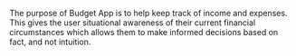 The purpose of Budget App is to help keep track of income and expenses.  This gives the user situational awareness of
their current financial circumstances which allows them to make informed decisions based on fact, and not intuition.

